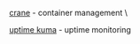 [crane](https://github.com/InfuseAI/crane) - container management \ 

[uptime kuma](https://github.com/louislam/uptime-kuma) - uptime monitoring
